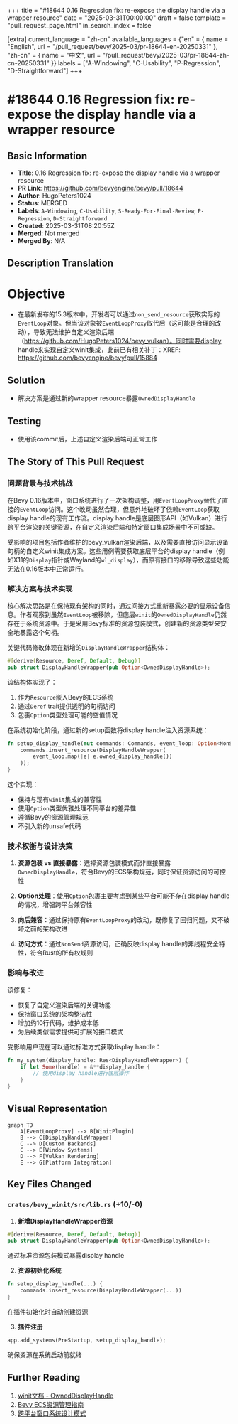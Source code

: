 +++
title = "#18644 0.16 Regression fix: re-expose the display handle via a wrapper resource"
date = "2025-03-31T00:00:00"
draft = false
template = "pull_request_page.html"
in_search_index = false

[extra]
current_language = "zh-cn"
available_languages = {"en" = { name = "English", url = "/pull_request/bevy/2025-03/pr-18644-en-20250331" }, "zh-cn" = { name = "中文", url = "/pull_request/bevy/2025-03/pr-18644-zh-cn-20250331" }}
labels = ["A-Windowing", "C-Usability", "P-Regression", "D-Straightforward"]
+++

# #18644 0.16 Regression fix: re-expose the display handle via a wrapper resource

## Basic Information
- **Title**: 0.16 Regression fix: re-expose the display handle via a wrapper resource
- **PR Link**: https://github.com/bevyengine/bevy/pull/18644
- **Author**: HugoPeters1024
- **Status**: MERGED
- **Labels**: `A-Windowing`, `C-Usability`, `S-Ready-For-Final-Review`, `P-Regression`, `D-Straightforward`
- **Created**: 2025-03-31T08:20:55Z
- **Merged**: Not merged
- **Merged By**: N/A

## Description Translation
# Objective

- 在最新发布的15.3版本中，开发者可以通过`non_send_resource`获取实际的`EventLoop`对象。但当该对象被`EventLoopProxy`取代后（这可能是合理的改动），导致无法维护自定义渲染后端（https://github.com/HugoPeters1024/bevy_vulkan）。同时需要display handle来实现自定义winit集成，此前已有相关补丁：XREF: https://github.com/bevyengine/bevy/pull/15884

## Solution

- 解决方案是通过新的wrapper resource暴露`OwnedDisplayHandle`

## Testing

- 使用该commit后，上述自定义渲染后端可正常工作

## The Story of This Pull Request

### 问题背景与技术挑战
在Bevy 0.16版本中，窗口系统进行了一次架构调整，用`EventLoopProxy`替代了直接的`EventLoop`访问。这个改动虽然合理，但意外地破坏了依赖`EventLoop`获取display handle的现有工作流。display handle是底层图形API（如Vulkan）进行跨平台渲染的关键资源，在自定义渲染后端和特定窗口集成场景中不可或缺。

受影响的项目包括作者维护的bevy_vulkan渲染后端，以及需要直接访问显示设备句柄的自定义winit集成方案。这些用例需要获取底层平台的display handle（例如X11的`Display`指针或Wayland的`wl_display`），而原有接口的移除导致这些功能无法在0.16版本中正常运行。

### 解决方案与技术实现
核心解决思路是在保持现有架构的同时，通过间接方式重新暴露必要的显示设备信息。作者观察到虽然`EventLoop`被移除，但底层`winit`的`OwnedDisplayHandle`仍然存在于系统资源中。于是采用Bevy标准的资源包装模式，创建新的资源类型来安全地暴露这个句柄。

关键代码修改体现在新增的`DisplayHandleWrapper`结构体：

```rust
#[derive(Resource, Deref, Default, Debug)]
pub struct DisplayHandleWrapper(pub Option<OwnedDisplayHandle>);
```

该结构体实现了：
1. 作为`Resource`嵌入Bevy的ECS系统
2. 通过`Deref` trait提供透明的句柄访问
3. 包裹`Option`类型处理可能的空值情况

在系统初始化阶段，通过新的setup函数将display handle注入资源系统：

```rust
fn setup_display_handle(mut commands: Commands, event_loop: Option<NonSend<EventLoop<()>>>) {
    commands.insert_resource(DisplayHandleWrapper(
        event_loop.map(|e| e.owned_display_handle())
    ));
}
```

这个实现：
- 保持与现有`winit`集成的兼容性
- 使用`Option`类型优雅处理不同平台的差异性
- 遵循Bevy的资源管理规范
- 不引入新的unsafe代码

### 技术权衡与设计决策
1. **资源包装 vs 直接暴露**：选择资源包装模式而非直接暴露`OwnedDisplayHandle`，符合Bevy的ECS架构规范，同时保证资源访问的可控性

2. **Option处理**：使用`Option`包裹主要考虑到某些平台可能不存在display handle的情况，增强跨平台兼容性

3. **向后兼容**：通过保持原有`EventLoopProxy`的改动，既修复了回归问题，又不破坏之前的架构改进

4. **访问方式**：通过`NonSend`资源访问，正确反映display handle的非线程安全特性，符合Rust的所有权规则

### 影响与改进
该修复：
- 恢复了自定义渲染后端的关键功能
- 保持窗口系统的架构整洁性
- 增加约10行代码，维护成本低
- 为后续类似需求提供可扩展的接口模式

受影响用户现在可以通过标准方式获取display handle：

```rust
fn my_system(display_handle: Res<DisplayHandleWrapper>) {
    if let Some(handle) = &**display_handle {
        // 使用display handle进行底层操作
    }
}
```

## Visual Representation

```mermaid
graph TD
    A[EventLoopProxy] --> B[WinitPlugin]
    B --> C[DisplayHandleWrapper]
    C --> D[Custom Backends]
    C --> E[Window Systems]
    D --> F[Vulkan Rendering]
    E --> G[Platform Integration]
```

## Key Files Changed

### `crates/bevy_winit/src/lib.rs` (+10/-0)
1. **新增DisplayHandleWrapper资源**
```rust
#[derive(Resource, Deref, Default, Debug)]
pub struct DisplayHandleWrapper(pub Option<OwnedDisplayHandle>);
```
通过标准资源包装模式暴露display handle

2. **资源初始化系统**
```rust
fn setup_display_handle(...) {
    commands.insert_resource(DisplayHandleWrapper(...))
}
```
在插件初始化时自动创建资源

3. **插件注册**
```rust
app.add_systems(PreStartup, setup_display_handle);
```
确保资源在系统启动前就绪

## Further Reading
1. [winit文档 - OwnedDisplayHandle](https://docs.rs/winit/latest/winit/platform/struct.OwnedDisplayHandle.html)
2. [Bevy ECS资源管理指南](https://bevy-cheatbook.github.io/programming/res.html)
3. [跨平台窗口系统设计模式](https://docs.rs/winit/latest/winit/index.html#platform-specific-usage)